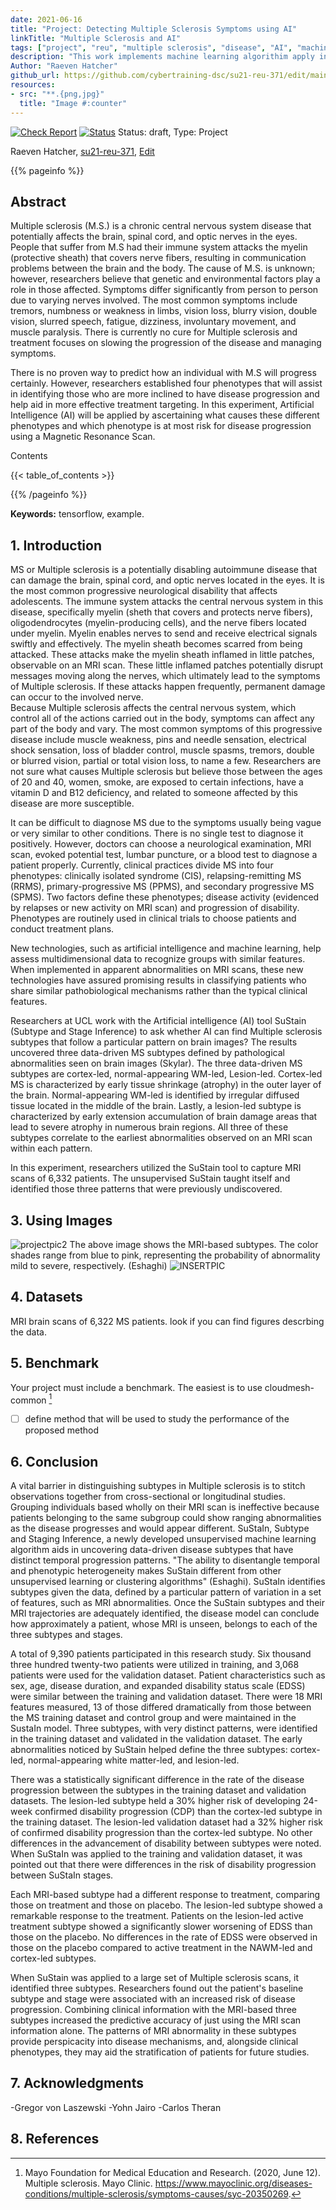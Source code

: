 ```yaml
---
date: 2021-06-16
title: "Project: Detecting Multiple Sclerosis Symptoms using AI" 
linkTitle: "Multiple Sclerosis and AI"
tags: ["project", "reu", "multiple sclerosis", "disease", "AI", "machine learning"]
description: "This work implements machine learning algorithim apply in Multiple Sclerosis symptoms and provides treatment options available"
Author: "Raeven Hatcher"
github_url: https://github.com/cybertraining-dsc/su21-reu-371/edit/main/project/index.md
resources:
- src: "**.{png,jpg}"
  title: "Image #:counter"
---
```


[![Check Report](https://github.com/cybertraining-dsc/su21-reu-371/workflows/Check%20Report/badge.svg)](https://github.com/cybertraining-dsc/su21-reu-371/actions)
[![Status](https://github.com/cybertraining-dsc/su21-reu-371/workflows/Status/badge.svg)](https://github.com/cybertraining-dsc/su21-reu-371/actions)
Status: draft, Type: Project


Raeven Hatcher, [su21-reu-371](https://github.com/cybertraining-dsc/su21-reu-371), [Edit](https://github.com/cybertraining-dsc/su21-reu-371/blob/main/project/index.md)

{{% pageinfo %}}

## Abstract

Multiple sclerosis (M.S.) is a chronic central nervous system disease that potentially affects the brain, spinal cord, and optic nerves in the eyes. People that suffer from M.S had their immune system attacks the myelin (protective sheath) that covers nerve fibers, resulting in communication problems between the brain and the body. The cause of M.S. is unknown; however, researchers believe that genetic and environmental factors play a role in those affected. Symptoms differ significantly from person to person due to varying nerves involved. The most common symptoms include tremors, numbness or weakness in limbs, vision loss, blurry vision, double vision, slurred speech, fatigue, dizziness, involuntary movement, and muscle paralysis. There is currently no cure for Multiple sclerosis and treatment focuses on slowing the progression of the disease and managing symptoms.  

There is no proven way to predict how an individual with M.S will progress certainly. However, researchers established four phenotypes that will assist in identifying those who are more inclined to have disease progression and help aid in more effective treatment targeting. In this experiment, Artificial Intelligence (AI) will be applied by ascertaining what causes these different phenotypes and which phenotype is at most risk for disease progression using a Magnetic Resonance Scan.  

Contents

{{< table_of_contents >}}

{{% /pageinfo %}}

**Keywords:** tensorflow, example. 

## 1. Introduction

MS or Multiple sclerosis is a potentially disabling autoimmune disease that can damage the brain, spinal cord, and optic nerves located in the eyes. It is the most common progressive neurological disability that affects adolescents. The immune system attacks the central nervous system in this disease, specifically myelin (sheth that covers and protects nerve fibers), oligodendrocytes (myelin-producing cells), and the nerve fibers located under myelin. Myelin enables nerves to send and receive electrical signals swiftly and effectively. The myelin sheath becomes scarred from being attacked. These attacks make the myelin sheath inflamed in little patches, observable on an MRI scan. These little inflamed patches potentially disrupt messages moving along the nerves, which ultimately lead to the symptoms of Multiple sclerosis. If these attacks happen frequently, permanent damage can occur to the involved nerve.  
Because Multiple sclerosis affects the central nervous system, which control all of the actions carried out in the body, symptoms can affect any part of the body and vary. The most common symptoms of this progressive disease include muscle weakness, pins and needle sensation, electrical shock sensation, loss of bladder control, muscle spasms, tremors, double or blurred vision, partial or total vision loss, to name a few. Researchers are not sure what causes Multiple sclerosis but believe those between the ages of 20 and 40, women, smoke, are exposed to certain infections, have a vitamin D and B12 deficiency, and related to someone affected by this disease are more susceptible.

It can be difficult to diagnose MS due to the symptoms usually being vague or very similar to other conditions. There is no single test to diagnose it positively. However, doctors can choose a neurological examination, MRI scan, evoked potential test, lumbar puncture, or a blood test to diagnose a patient properly. Currently, clinical practices divide MS into four phenotypes: clinically isolated syndrome (CIS), relapsing-remitting MS (RRMS), primary-progressive MS (PPMS), and secondary progressive MS (SPMS). Two factors define these phenotypes; disease activity (evidenced by relapses or new activity on MRI scan) and progression of disability. Phenotypes are routinely used in clinical trials to choose patients and conduct treatment plans. 

New technologies, such as artificial intelligence and machine learning, help assess multidimensional data to recognize groups with similar features. When implemented in apparent abnormalities on MRI scans, these new technologies have assured promising results in classifying patients who share similar pathobiological mechanisms rather than the typical clinical features. 

Researchers at UCL work with the Artificial intelligence (AI) tool SuStain (Subtype and Stage Inference) to ask whether AI can find Multiple sclerosis subtypes that follow a particular pattern on brain images? The results uncovered three data-driven MS subtypes defined by pathological abnormalities seen on brain images (Skylar).  The three data-driven MS subtypes are cortex-led, normal-appearing WM-led, Lesion-led. Cortex-led MS is characterized by early tissue shrinkage (atrophy) in the outer layer of the brain. Normal-appearing WM-led is identified by irregular diffused tissue located in the middle of the brain. Lastly, a lesion-led subtype is characterized by early extension accumulation of brain damage areas that lead to severe atrophy in numerous brain regions. All three of these subtypes correlate to the earliest abnormalities observed on an MRI scan within each pattern.

In this experiment, researchers utilized the SuStain tool to capture MRI scans of 6,332 patients. The unsupervised SuStain taught itself and identified those three patterns that were previously undiscovered. 

## 3. Using Images
![projectpic2](https://user-images.githubusercontent.com/85815818/126948339-7723b810-83e4-463b-a2b0-bf417fac4458.jpg)
The above image shows the MRI-based subtypes. The color shades range from blue to pink, representing the probability of abnormality mild to severe, respectively. (Eshaghi) 
![INSERTPIC](https://user-images.githubusercontent.com/85815818/127168907-4d7e444f-14bd-4ee3-8027-a7b0e5b7d213.jpg)







   
## 4. Datasets

MRI brain scans of 6,322 MS patients. look if you can find figures descrbing the data.



## 5. Benchmark

Your project must include a benchmark. The easiest is to use cloudmesh-common [^2]
- [ ] define method that will be used to study the performance of the proposed method 
 
## 6. Conclusion

A vital barrier in distinguishing subtypes in Multiple sclerosis is to stitch observations together from cross-sectional or longitudinal studies. Grouping individuals based wholly on their MRI scan is ineffective because patients belonging to the same subgroup could show ranging abnormalities as the disease progresses and would appear different. SuStaIn, Subtype and Staging Inference, a newly developed unsupervised machine learning algorithm aids in uncovering data-driven disease subtypes that have distinct temporal progression patterns. "The ability to disentangle temporal and phenotypic heterogeneity makes SuStain different from other unsupervised learning or clustering algorithms" (Eshaghi). SuStaIn identifies subtypes given the data, defined by a particular pattern of variation in a set of features, such as MRI abnormalities. Once the SuStain subtypes and their MRI trajectories are adequately identified, the disease model can conclude how approximately a patient, whose MRI is unseen, belongs to each of the three subtypes and stages. 

A total of 9,390 patients participated in this research study. Six thousand three hundred twenty-two patients were utilized in training, and 3,068 patients were used for the validation dataset. Patient characteristics such as sex, age, disease duration, and expanded disability status scale (EDSS) were similar between the training and validation dataset. There were 18 MRI features measured, 13 of those differed dramatically from those between the MS training dataset and control group and were maintained in the SustaIn model. Three subtypes, with very distinct patterns, were identified in the training dataset and validated in the validation dataset. The early abnormalities noticed by SuStain helped define the three subtypes: cortex-led, normal-appearing white matter-led, and lesion-led. 

There was a statistically significant difference in the rate of the disease progression between the subtypes in the training dataset and validation datasets. The lesion-led subtype held a 30% higher risk of developing 24-week confirmed disability progression (CDP) than the cortex-led subtype in the training dataset. The lesion-led validation dataset had a 32% higher risk of confirmed disability progression than the cortex-led subtype. No other differences in the advancement of disability between subtypes were noted. When SuStaIn was applied to the training and validation dataset, it was pointed out that there were differences in the risk of disability progression between SuStaIn stages. 

Each MRI-based subtype had a different response to treatment, comparing those on treatment and those on placebo. The lesion-led subtype showed a remarkable response to the treatment. Patients on the lesion-led active treatment subtype showed a significantly slower worsening of EDSS than those on the placebo. No differences in the rate of EDSS were observed in those on the placebo compared to active treatment in the NAWM-led and cortex-led subtypes.

When SuStain was applied to a large set of Multiple sclerosis scans, it identified three subtypes. Researchers found out the patient's baseline subtype and stage were associated with an increased risk of disease progression. Combining clinical information with the MRI-based three subtypes increased the predictive accuracy of just using the MRI scan information alone. The patterns of MRI abnormality in these subtypes provide perspicacity into disease mechanisms, and, alongside clinical phenotypes, they may aid the stratification of patients for future studies. 

## 7. Acknowledgments

-Gregor von Laszewski
-Yohn Jairo
-Carlos Theran

## 8. References

 [^1]: Eshaghi, A., Young, A. L., Wijeratne, P. A., Prados, F., Arnold, D. L., Narayanan, S., Guttmann, C. R. G., Barkhof, F., Alexander, D. C., Thompson, A. J., Chard, D., &amp; Ciccarelli, O. (2021, April 6). Identifying multiple sclerosis subtypes using unsupervised machine learning and MRI data. Nature News. https://www.nature.com/articles/s41467-021-22265-2. 
 [^2]: Mayo Foundation for Medical Education and Research. (2020, June 12). Multiple sclerosis. Mayo Clinic. https://www.mayoclinic.org/diseases-conditions/multiple-sclerosis/symptoms-causes/syc-20350269. 
 [^3]: MediLexicon International. (n.d.). Multiple sclerosis (MS): Types, symptoms, and causes. Medical News Today. https://www.medicalnewstoday.com/articles/37556. 
 [^4]: Skylar Kenney, A. E. (2021, April 12). Artificial Intelligence Identifies Novel Multiple Sclerosis Subtypes. Pharmacy Times. https://www.pharmacytimes.com/view/artificial-intelligence-identifies-novel-multiple-sclerosis-subtypes. 
 [^5]: Ucl. (2021, April 8). New multiple sclerosis subtypes identified using artificial intelligence. UCL News. https://www.ucl.ac.uk/news/2021/apr/new-multiple-sclerosis-subtypes-identified-using-artificial-intelligence. 
What Is MS? National Multiple Sclerosis Society. (n.d.). https://www.nationalmssociety.org/What-is-MS. 
